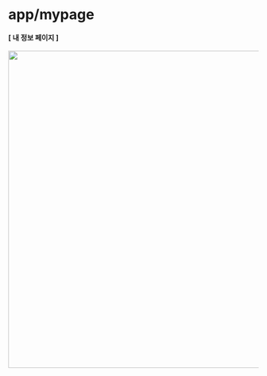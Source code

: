# app/mypage

<b>[ 내 정보 페이지 ]</b>
<br />
<br />
<img src="https://github.com/team-ilpalsam/NextJS_DaelimMarket/blob/main/readme/gifs/mypage.gif" width="640px" height="auto">
